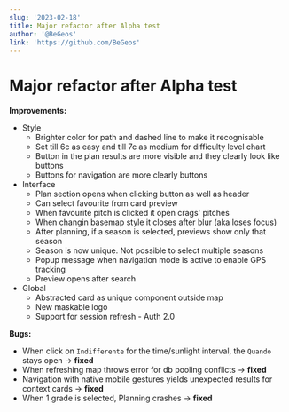 ```yaml
---
slug: '2023-02-18'
title: Major refactor after Alpha test
author: '@BeGeos'
link: 'https://github.com/BeGeos'
---
```


# Major refactor after Alpha test

**Improvements:**

- Style
  - Brighter color for path and dashed line to make it recognisable
  - Set till 6c as easy and till 7c as medium for difficulty level chart
  - Button in the plan results are more visible and they clearly look like buttons
  - Buttons for navigation are more clearly buttons
- Interface
  - Plan section opens when clicking button as well as header
  - Can select favourite from card preview
  - When favourite pitch is clicked it open crags' pitches
  - When changin basemap style it closes after blur (aka loses focus)
  - After planning, if a season is selected, previews show only that season
  - Season is now unique. Not possible to select multiple seasons
  - Popup message when navigation mode is active to enable GPS tracking
  - Preview opens after search
- Global
  - Abstracted card as unique component outside map
  - New maskable logo
  - Support for session refresh - Auth 2.0

**Bugs:**

- When click on `Indifferente` for the time/sunlight interval, the `Quando` stays open -> **fixed**
- When refreshing map throws error for db pooling conflicts -> **fixed**
- Navigation with native mobile gestures yields unexpected results for context cards -> **fixed**
- When 1 grade is selected, Planning crashes -> **fixed**
